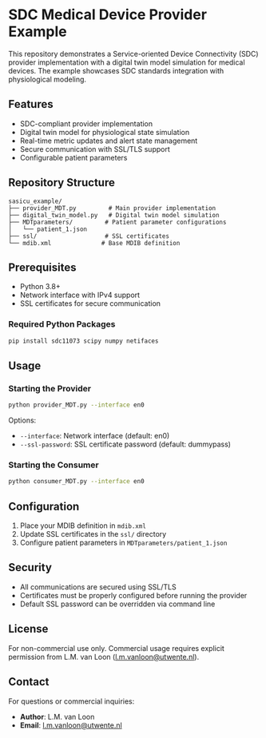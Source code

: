 # SDC Medical Device Provider Example

This repository demonstrates a Service-oriented Device Connectivity (SDC) provider implementation with a digital twin model simulation for medical devices. The example showcases SDC standards integration with physiological modeling.

## Features

- SDC-compliant provider implementation
- Digital twin model for physiological state simulation
- Real-time metric updates and alert state management
- Secure communication with SSL/TLS support
- Configurable patient parameters

## Repository Structure

```
sasicu_example/
├── provider_MDT.py         # Main provider implementation
├── digital_twin_model.py   # Digital twin model simulation
├── MDTparameters/         # Patient parameter configurations
│   └── patient_1.json
├── ssl/                   # SSL certificates
└── mdib.xml              # Base MDIB definition
```

## Prerequisites

- Python 3.8+
- Network interface with IPv4 support
- SSL certificates for secure communication

### Required Python Packages
```bash
pip install sdc11073 scipy numpy netifaces
```

## Usage

### Starting the Provider

```bash
python provider_MDT.py --interface en0
```

Options:
- `--interface`: Network interface (default: en0)
- `--ssl-password`: SSL certificate password (default: dummypass)

### Starting the Consumer

```bash
python consumer_MDT.py --interface en0
```

## Configuration

1. Place your MDIB definition in `mdib.xml`
2. Update SSL certificates in the `ssl/` directory
3. Configure patient parameters in `MDTparameters/patient_1.json`

## Security

- All communications are secured using SSL/TLS
- Certificates must be properly configured before running the provider
- Default SSL password can be overridden via command line

## License

For non-commercial use only. Commercial usage requires explicit permission from L.M. van Loon (l.m.vanloon@utwente.nl).

## Contact

For questions or commercial inquiries:
- **Author**: L.M. van Loon
- **Email**: l.m.vanloon@utwente.nl